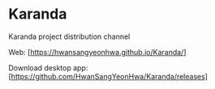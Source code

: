 # Karanda
Karanda project distribution channel

Web: [https://hwansangyeonhwa.github.io/Karanda/]

Download desktop app: [https://github.com/HwanSangYeonHwa/Karanda/releases]
